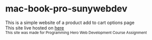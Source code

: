 ﻿# mac-book-pro-sunywebdev
This is a simple website of a product add to cart options page<br>
This site live hosted on <a href='https://sunywebdev.github.io/mac-book-pro/'>here</a></br>
<small>This site was made for Programming Hero Web Development Course Assignment</small>
